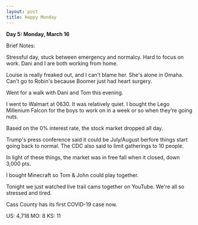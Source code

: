 ```yaml
---
layout: post
title: Happy Monday
---
```

**Day 5: Monday, March 16**

Brief Notes:

Stressful day, stuck between emergency and normalcy.  Hard to focus on work.  Dani and I are both working from home.

Louise is really freaked out, and I can't blame  her.  She's alone in Omaha.  Can't go to Robin's because Boomer just had heart surgery.

Went for a walk with Dani and Tom this evening.

I went to Walmart at 0630.  It was relatively quiet.  I bought the Lego Millenium Falcon for the boys to work on in a week or so when they're going nuts.

Based on the 0% interest rate, the stock market dropped all day.

Trump's press conference said it could be July/August berfore things start going back to normal.  The CDC also said to limit gatherings to 10 people.

In light of these things, the market was in free fall when it closed, down 3,000 pts.

I bought Minecraft so Tom & John could play together.

Tonight we just watched live trail cams together on YouTube.  We're all so stressed and tired.

Cass County has its first COVID-19 case now.

US: 4,718
MO: 8
KS: 11